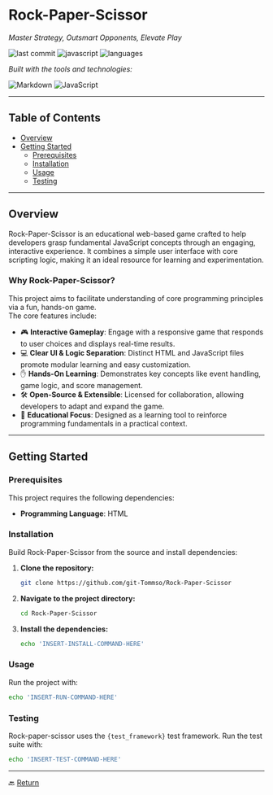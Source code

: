 # Rock-Paper-Scissor

*Master Strategy, Outsmart Opponents, Elevate Play*

![last commit](https://img.shields.io/badge/last%20commit-today-brightgreen) ![javascript](https://img.shields.io/badge/javascript-48.1%25-yellow) ![languages](https://img.shields.io/badge/languages-3-blue)

_Built with the tools and technologies:_

![Markdown](https://img.shields.io/badge/-Markdown-informational) ![JavaScript](https://img.shields.io/badge/-JavaScript-yellow)

---

## Table of Contents

- [Overview](#overview)
- [Getting Started](#getting-started)  
  - [Prerequisites](#prerequisites)  
  - [Installation](#installation)  
  - [Usage](#usage)  
  - [Testing](#testing)

---

## Overview

Rock-Paper-Scissor is an educational web-based game crafted to help developers grasp fundamental JavaScript concepts through an engaging, interactive experience. It combines a simple user interface with core scripting logic, making it an ideal resource for learning and experimentation.

### Why Rock-Paper-Scissor?

This project aims to facilitate understanding of core programming principles via a fun, hands-on game.  
The core features include:

- 🎮 **Interactive Gameplay**: Engage with a responsive game that responds to user choices and displays real-time results.
- 💻 **Clear UI & Logic Separation**: Distinct HTML and JavaScript files promote modular learning and easy customization.
- ✋ **Hands-On Learning**: Demonstrates key concepts like event handling, game logic, and score management.
- 🛠 **Open-Source & Extensible**: Licensed for collaboration, allowing developers to adapt and expand the game.
- 🌟 **Educational Focus**: Designed as a learning tool to reinforce programming fundamentals in a practical context.

---

## Getting Started

### Prerequisites

This project requires the following dependencies:

- **Programming Language**: HTML

### Installation

Build Rock-Paper-Scissor from the source and install dependencies:

1. **Clone the repository:**
   ```bash
   git clone https://github.com/git-Tommso/Rock-Paper-Scissor
   ```

2. **Navigate to the project directory:**
   ```bash
   cd Rock-Paper-Scissor
   ```

3. **Install the dependencies:**
   ```bash
   echo 'INSERT-INSTALL-COMMAND-HERE'
   ```

### Usage

Run the project with:
```bash
echo 'INSERT-RUN-COMMAND-HERE'
```

### Testing

Rock-paper-scissor uses the `{test_framework}` test framework. Run the test suite with:
```bash
echo 'INSERT-TEST-COMMAND-HERE'
```

---

🔙 [Return](#)
